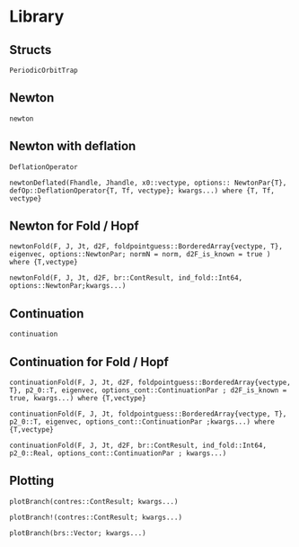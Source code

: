 # Library

## Structs

```@docs
PeriodicOrbitTrap
```

## Newton

```@docs
newton
```

## Newton with deflation
```@docs
DeflationOperator
```


```@docs
newtonDeflated(Fhandle, Jhandle, x0::vectype, options:: NewtonPar{T}, defOp::DeflationOperator{T, Tf, vectype}; kwargs...) where {T, Tf, vectype}
```

## Newton for Fold / Hopf
```@docs
newtonFold(F, J, Jt, d2F, foldpointguess::BorderedArray{vectype, T}, eigenvec, options::NewtonPar; normN = norm, d2F_is_known = true ) where {T,vectype}
```

```@docs
newtonFold(F, J, Jt, d2F, br::ContResult, ind_fold::Int64, options::NewtonPar;kwargs...)
```

## Continuation

```@docs
continuation
```

## Continuation for Fold / Hopf

```@docs
continuationFold(F, J, Jt, d2F, foldpointguess::BorderedArray{vectype, T}, p2_0::T, eigenvec, options_cont::ContinuationPar ; d2F_is_known = true, kwargs...) where {T,vectype}
```

```@docs
continuationFold(F, J, Jt, foldpointguess::BorderedArray{vectype, T}, p2_0::T, eigenvec, options_cont::ContinuationPar ;kwargs...) where {T,vectype}
```

```@docs
continuationFold(F, J, Jt, d2F, br::ContResult, ind_fold::Int64, p2_0::Real, options_cont::ContinuationPar ; kwargs...)
```

## Plotting

```@docs
plotBranch(contres::ContResult; kwargs...)
```


```@docs
plotBranch!(contres::ContResult; kwargs...)
```

```@docs
plotBranch(brs::Vector; kwargs...)
```


